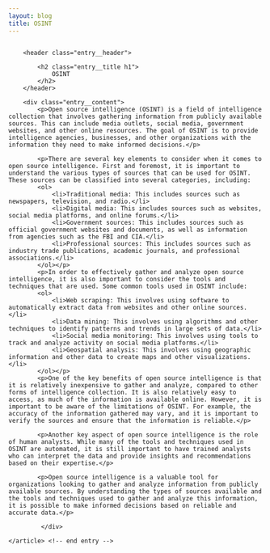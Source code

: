 ```yaml
---
layout: blog
title: OSINT
---
```


<div id="main" class="s-content__main large-8 column">
    <article class="entry">

        <header class="entry__header">

            <h2 class="entry__title h1">
                OSINT
            </h2>        
        </header>
        
        <div class="entry__content">
            <p>Open source intelligence (OSINT) is a field of intelligence collection that involves gathering information from publicly available sources. This can include media outlets, social media, government websites, and other online resources. The goal of OSINT is to provide intelligence agencies, businesses, and other organizations with the information they need to make informed decisions.</p>

            <p>There are several key elements to consider when it comes to open source intelligence. First and foremost, it is important to understand the various types of sources that can be used for OSINT. These sources can be classified into several categories, including:
            <ol>
                <li>Traditional media: This includes sources such as newspapers, television, and radio.</li>
                <li>Digital media: This includes sources such as websites, social media platforms, and online forums.</li>
                <li>Government sources: This includes sources such as official government websites and documents, as well as information from agencies such as the FBI and CIA.</li>
                <li>Professional sources: This includes sources such as industry trade publications, academic journals, and professional associations.</li>
            </ol></p>
            <p>In order to effectively gather and analyze open source intelligence, it is also important to consider the tools and techniques that are used. Some common tools used in OSINT include:
            <ol>
                <li>Web scraping: This involves using software to automatically extract data from websites and other online sources.</li>
                <li>Data mining: This involves using algorithms and other techniques to identify patterns and trends in large sets of data.</li>
                <li>Social media monitoring: This involves using tools to track and analyze activity on social media platforms.</li>
                <li>Geospatial analysis: This involves using geographic information and other data to create maps and other visualizations.</li>
            </ol></p>
            <p>One of the key benefits of open source intelligence is that it is relatively inexpensive to gather and analyze, compared to other forms of intelligence collection. It is also relatively easy to access, as much of the information is available online. However, it is important to be aware of the limitations of OSINT. For example, the accuracy of the information gathered may vary, and it is important to verify the sources and ensure that the information is reliable.</p>

            <p>Another key aspect of open source intelligence is the role of human analysts. While many of the tools and techniques used in OSINT are automated, it is still important to have trained analysts who can interpret the data and provide insights and recommendations based on their expertise.</p>

            <p>Open source intelligence is a valuable tool for organizations looking to gather and analyze information from publicly available sources. By understanding the types of sources available and the tools and techniques used to gather and analyze this information, it is possible to make informed decisions based on reliable and accurate data.</p>

             </div> 

    </article> <!-- end entry -->

</div> <!-- end main -->  